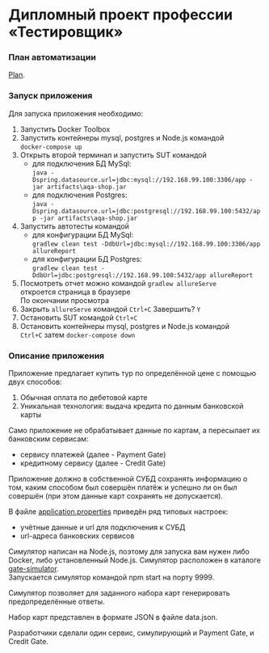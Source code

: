 # Дипломный проект профессии «Тестировщик»

### План автоматизации
[Plan](https://github.com/DementevSlava/DiplomAQA/blob/master/Docs/Plan.md).

### Запуск приложения
Для запуска приложения необходимо:

1. Запустить Docker Toolbox
2. Запустить контейнеры mysql, postgres и Node.js командой  
```docker-compose up```  
3. Открыть второй терминал и запустить SUT командой
   - для подключения БД MySql:  
```java -Dspring.datasource.url=jdbc:mysql://192.168.99.100:3306/app -jar artifacts\aqa-shop.jar```
   - для подключения Postgres:  
```java -Dspring.datasource.url=jdbc:postgresql://192.168.99.100:5432/app -jar artifacts\aqa-shop.jar```
4. Запустить автотесты командой  
   - для конфигурации БД MySql:  
```gradlew clean test -DdbUrl=jdbc:mysql://192.168.99.100:3306/app allureReport```
   - для конфигурации БД Postgres:  
```gradlew clean test -DdbUrl=jdbc:postgresql://192.168.99.100:5432/app allureReport```
5. Посмотреть отчет можно командой
```gradlew allureServe```  
откроется страница в браузере  
По окончании просмотра
6. Закрыть ```allureServe``` командой ```Ctrl+C``` Завершить? ```Y```
7. Остановить SUT командой ```Ctrl+C```
8. Остановить контейнеры mysql, postgres и Node.js командой  
```Ctrl+C``` затем ```docker-compose down```
  
### Описание приложения

Приложение предлагает купить тур по определённой цене с помощью двух способов:

1. Обычная оплата по дебетовой карте
2. Уникальная технология: выдача кредита по данным банковской карты

Само приложение не обрабатывает данные по картам, а пересылает их банковским сервисам:

- сервису платежей (далее - Payment Gate)
- кредитному сервису (далее - Credit Gate)

Приложение должно в собственной СУБД сохранять информацию о том,
каким способом был совершён платёж и успешно ли он был совершён
(при этом данные карт сохранять не допускается).

В файле [application.properties](https://github.com/DementevSlava/DiplomAQA/blob/master/application.properties) приведён ряд типовых настроек:

- учётные данные и url для подключения к СУБД
- url-адреса банковских сервисов

Симулятор написан на Node.js, поэтому для запуска вам нужен либо Docker,
либо установленный Node.js. Симулятор расположен в каталоге [gate-simulator](https://github.com/DementevSlava/DiplomAQA/tree/master/gate-simulator).  
Запускается симулятор командой npm start на порту 9999.

Симулятор позволяет для заданного набора карт генерировать предопределённые ответы.

Набор карт представлен в формате JSON в файле data.json.

Разработчики сделали один сервис, симулирующий и Payment Gate, и Credit Gate.
